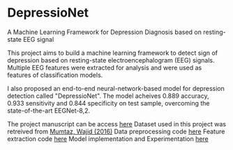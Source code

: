 # DepressioNet
A Machine Learning Framework for Depression Diagnosis based on resting-state EEG signal

This project aims to build a machine learning framework to detect sign of depression based on resting-state electroencephalogram (EEG) signals. Multiple EEG features were extracted for analysis and were used as features of classification models. 

I also proposed an end-to-end neural-network-based model for depression detection called "DepressioNet". The model acheives 0.889 accuracy, 0.933 sensitivity and 0.844 specificity on test sample, overcoming the state-of-the-art EEGNet-8,2.

The project manuscript can be access [here](https://github.com/Airin2006/DepressioNet/blob/main/EEG_project_manuscript.pdf)
Dataset used in this project was retreived from [Mumtaz, Wajid (2016)](https://doi.org/10.6084/m9.figshare.4244171.v2)
Data preprocessing code [here](https://github.com/Airin2006/DepressioNet/blob/main/eeg_preprocessing.ipynb)
Feature extraction code [here](https://github.com/Airin2006/DepressioNet/blob/main/EEG_depression_feature_extraction.ipynb)
Model implementation and Experimentation [here](https://github.com/Airin2006/DepressioNet/blob/main/EEG_depression_experiments.ipynb)

